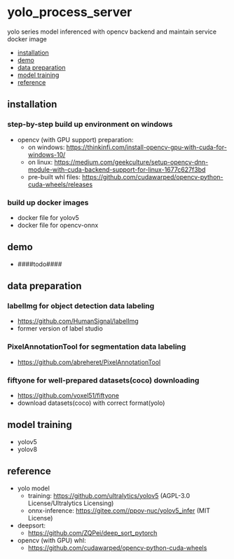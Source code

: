 # yolo_process_server
yolo series model inferenced with opencv backend and maintain service docker image
  - [installation](#installation)
  - [demo](#demo)
  - [data preparation](#data-preparation)
  - [model training](#model-training)
  - [reference](#reference)

## installation
### step-by-step build up environment on windows
  - opencv (with GPU support) preparation:
    - on windows: https://thinkinfi.com/install-opencv-gpu-with-cuda-for-windows-10/
    - on linux: https://medium.com/geekculture/setup-opencv-dnn-module-with-cuda-backend-support-for-linux-1677c627f3bd
    - pre-built whl files: https://github.com/cudawarped/opencv-python-cuda-wheels/releases
### build up docker images
  - docker file for yolov5
  - docker file for opencv-onnx

## demo
  - ####todo####

## data preparation

### labelImg for object detection data labeling
  - https://github.com/HumanSignal/labelImg
  - former version of label studio

### PixelAnnotationTool for segmentation data labeling
  - https://github.com/abreheret/PixelAnnotationTool

### fiftyone for well-prepared datasets(coco) downloading
  - https://github.com/voxel51/fiftyone
  - download datasets(coco) with correct format(yolo)

## model training
  - yolov5
  - yolov8

## reference
  - yolo model
    - training: https://github.com/ultralytics/yolov5  (AGPL-3.0 License/Ultralytics Licensing)
    - onnx-inference: https://gitee.com//ppov-nuc/yolov5_infer  (MIT License)
  - deepsort:
    - https://github.com/ZQPei/deep_sort_pytorch
  - opencv (with GPU) whl:
    - https://github.com/cudawarped/opencv-python-cuda-wheels
